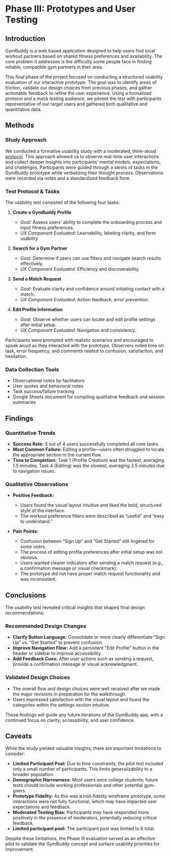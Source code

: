 # Phase III: Prototypes and User Testing

## Introduction

GymBuddy is a web based application designed to help users find local workout partners based on shared fitness preferences and availability. The core problem it addresses is the difficulty some people face in finding reliable, compatible gym partners in their area.

This final phase of the project focused on conducting a structured usability evaluation of our interactive prototype. The goal was to identify areas of friction, validate our design choices from previous phases, and gather actionable feedback to refine the user experience. Using a formalized protocol and a mock testing audience, we piloted the test with participants representative of our target users and gathered both qualitative and quantitative data.

## Methods

### Study Approach
We conducted a formative usability study with a moderated, think-aloud [protocol](https://github.com/ChicoState/gymbuddy-ux/blob/main/pdfs/TestProtocol.pdf). This approach allowed us to observe real-time user interactions and collect deeper insights into participants’ mental models, expectations, and challenges. Participants were guided through a series of tasks in the GymBuddy prototype while verbalizing their thought process. Observations were recorded via notes and a standardized feedback form.

### Test Protocol & Tasks

The usability test consisted of the following four tasks:

1. **Create a GymBuddy Profile**
   - *Goal:* Assess users’ ability to complete the onboarding process and input fitness preferences.
   - *UX Component Evaluated:* Learnability, labeling clarity, and form usability.

2. **Search for a Gym Partner**
   - *Goal:* Determine if users can use filters and navigate search results effectively.
   - *UX Component Evaluated:* Efficiency and discoverability.

3. **Send a Match Request**
   - *Goal:* Evaluate clarity and confidence around initiating contact with a match.
   - *UX Component Evaluated:* Action feedback, error prevention.

4. **Edit Profile Information**
   - *Goal:* Observe whether users can locate and edit profile settings after initial setup.
   - *UX Component Evaluated:* Navigation and consistency.

Participants were prompted with realistic scenarios and encouraged to speak aloud as they interacted with the prototype. Observers noted time on task, error frequency, and comments related to confusion, satisfaction, and hesitation.

### Data Collection Tools

- Observational notes by facilitators  
- User quotes and behavioral notes  
- Task success/failure tracking  
- Google Sheets document for compiling qualitative feedback and session summaries


## Findings

### Quantitative Trends

- **Success Rate:** 3 out of 4 users successfully completed all core tasks.
- **Most Common Failure:** Editing a profile—users often struggled to locate the appropriate section in the current flow.
- **Time to Completion:** Task 1 (Profile Creation) was the fastest, averaging 1.5 minutes; Task 4 (Editing) was the slowest, averaging 3.5 minutes due to navigation issues.

### Qualitative Observations

- **Positive Feedback:**
  - Users found the visual layout intuitive and liked the bold, structured style of the interface.
  - The workout preference filters were described as “useful” and “easy to understand.”

- **Pain Points:**
  - Confusion between “Sign Up” and “Get Started” still lingered for some users.
  - The process of editing profile preferences after initial setup was not obvious.
  - Users wanted clearer indicators after sending a match request (e.g., a confirmation message or visual checkmark).
  - The prototype did not have proper match request functionality and was inconsistent.


## Conclusions

The usability test revealed critical insights that shaped final design recommendations:

### Recommended Design Changes

- **Clarify Button Language:** Consolidate or more clearly differentiate “Sign Up” vs. “Get Started” to prevent confusion.
- **Improve Navigation Flow:** Add a persistent "Edit Profile" button in the header or sidebar to improve accessibility.
- **Add Feedback Cues:** After user actions such as sending a request, provide a confirmation message or visual acknowledgment.

### Validated Design Choices

- The overall flow and design choices were well received after we made the major revisions in preparation for the walkthrough. 
- Users expressed satisfaction with the visual layout and found the categories within the settings section intuitive.

These findings will guide any future iterations of the GymBuddy app, with a continued focus on clarity, accessibility, and user confidence.

## Caveats

While the study yielded valuable insights, there are important limitations to consider:

- **Limited Participant Pool:** Due to time constraints, the pilot test included only a small number of participants. This limits generalizability to a broader population.
- **Demographic Narrowness:** Most users were college students; future tests should include working professionals and other potential gym-goers.
- **Prototype Fidelity:** As this was a mid-fidelity wireframe prototype, some interactions were not fully functional, which may have impacted user expectations and feedback.
- **Moderated Testing Bias:** Participants may have responded more positively in the presence of moderators, potentially reducing critical feedback.
- **Limited participant pool:** The participant pool was limited to 6 total.

Despite these limitations, the Phase III evaluation served as an effective pilot to validate the GymBuddy concept and surface usability priorities for improvement.
